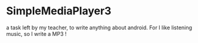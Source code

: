 # SimpleMediaPlayer3
a task left by my teacher, to write anything about android. For I like listening music, so I write a MP3 !
